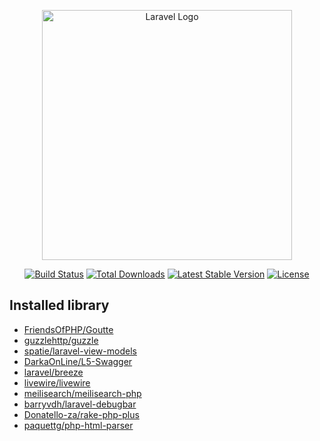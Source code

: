 <p align="center"><a href="https://laravel.com" target="_blank"><img src="https://raw.githubusercontent.com/laravel/art/master/logo-lockup/5%20SVG/2%20CMYK/1%20Full%20Color/laravel-logolockup-cmyk-red.svg" width="400" alt="Laravel Logo"></a></p>

<p align="center">
<a href="https://github.com/laravel/framework/actions"><img src="https://github.com/laravel/framework/workflows/tests/badge.svg" alt="Build Status"></a>
<a href="https://packagist.org/packages/laravel/framework"><img src="https://img.shields.io/packagist/dt/laravel/framework" alt="Total Downloads"></a>
<a href="https://packagist.org/packages/laravel/framework"><img src="https://img.shields.io/packagist/v/laravel/framework" alt="Latest Stable Version"></a>
<a href="https://packagist.org/packages/laravel/framework"><img src="https://img.shields.io/packagist/l/laravel/framework" alt="License"></a>
</p>

## Installed library

- [FriendsOfPHP/Goutte](https://github.com/FriendsOfPHP/Goutte)
- [guzzlehttp/guzzle](https://github.com/guzzle/guzzle/)
- [spatie/laravel-view-models](https://github.com/spatie/laravel-view-models)
- [DarkaOnLine/L5-Swagger](https://github.com/DarkaOnLine/L5-Swagger)
- [laravel/breeze](https://github.com/laravel/breeze)
- [livewire/livewire](https://github.com/livewire/livewire)
- [meilisearch/meilisearch-php](https://github.com/meilisearch/meilisearch-php)
- [barryvdh/laravel-debugbar](https://github.com/barryvdh/laravel-debugbar)
- [Donatello-za/rake-php-plus](https://github.com/Donatello-za/rake-php-plus)
- [paquettg/php-html-parser](https://github.com/paquettg/php-html-parser)

<!-- 
- [wire-elements/modal](https://github.com/wire-elements/modal)
-->